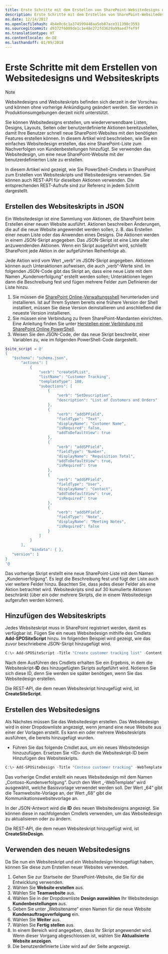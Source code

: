 ```yaml
---
title: Erste Schritte mit dem Erstellen von SharePoint-Websitedesigns und -Websiteskripts
description: Erste Schritte mit dem Erstellen von SharePoint-Websitedesigns und -Websiteskripts, aus denen Benutzer ihre eigenen Websites erstellen.
ms.date: 12/14/2017
ms.openlocfilehash: 4b4e0c6c1a374599448aa5eb87ace311398c3593
ms.sourcegitcommit: d9372f6009de1c1e48e272fd3629a99aed7fef9f
ms.translationtype: HT
ms.contentlocale: de-DE
ms.lasthandoff: 01/09/2018
---
```

# <a name="get-started-creating-site-designs-and-site-scripts"></a>Erste Schritte mit dem Erstellen von Websitedesigns und Websiteskripts

> [!NOTE]
> Websitedesigns und Websiteskripts befinden sich derzeit in der Vorschau und können ohne vorherige Ankündigung geändert werden. Sie werden in Produktionsumgebungen derzeit nicht unterstützt.

Sie können Websitedesigns erstellen, um wiederverwendbare Listen, Designs, Layouts, Seiten oder benutzerdefinierte Aktionen bereitzustellen, damit Ihre Benutzer schnell neue SharePoint-Websites mit den benötigten Features erstellen können. In diesem Artikel wird beschrieben, wie Sie ein einfaches Websitedesign erstellen, das eine SharePoint-Liste zum Nachverfolgen von Kundenbestellungen hinzufügt. Sie verwenden das Websitedesign, um eine neue SharePoint-Website mit der benutzerdefinierten Liste zu erstellen.

In diesem Artikel wird gezeigt, wie Sie PowerShell-Cmdlets in SharePoint zum Erstellen von Websiteskripts und Websitedesigns verwenden. Sie können auch REST-API für dieselben Aktionen verwenden. Die entsprechenden REST-Aufrufe sind zur Referenz in jedem Schritt dargestellt.

## <a name="create-the-site-script-in-json"></a>Erstellen des Websiteskripts in JSON

Ein Websitedesign ist eine Sammlung von Aktionen, die SharePoint beim Erstellen einer neuen Website ausführt. Aktionen beschreiben Änderungen, die auf die neue Website angewendet werden sollen, z. B. das Erstellen einer neuen Liste oder das Anwenden eines Designs. Die Aktionen werden in einem JSON-Skript angegeben. Das JSON-Skript ist eine Liste aller anzuwendenden Aktionen. Wenn ein Skript ausgeführt wird, schließt SharePoint jede Aktion in der aufgeführten Reihenfolge ab.

Jede Aktion wird vom Wert „verb“ im JSON-Skript angegeben. Aktionen können auch Unteraktionen aufweisen, die auch „verb“-Werte sind. Im folgenden JSON-Code gibt das Skript an, dass eine neue Liste mit dem Namen „Kundenverfolgung“ erstellt werden sollen; Unteraktionen legen dann die Beschreibung fest und fügen mehrere Felder zum Definieren der Liste hinzu.

1. Sie müssen die [SharePoint Online-Verwaltungsshell](https://www.microsoft.com/en-us/download/details.aspx?id=35588) herunterladen und installieren. Ist auf Ihrem System bereits eine frühere Version der Shell installiert, müssen Sie diese Version deinstallieren und anschließend die neueste Version installieren.
1. Sie müssen eine Verbindung zu Ihrem SharePoint-Mandanten einrichten. Eine Anleitung finden Sie unter [Herstellen einer Verbindung mit SharePoint Online PowerShell](https://technet.microsoft.com/de-DE/library/fp161372.aspx).
1. Weisen Sie den JSON-Code, der das neue Skript beschreibt, einer Variablen zu, wie im folgenden PowerShell-Code dargestellt.

 ```powershell
$site_script = @'
{
    "$schema": "schema.json",
        "actions": [
            {
                "verb": "createSPList",
                "listName": "Customer Tracking",
                "templateType": 100,
                "subactions": [
                    {
                        "verb": "SetDescription",
                        "description": "List of Customers and Orders"
                    },
                    {
                        "verb": "addSPField",
                        "fieldType": "Text",
                        "displayName": "Customer Name",
                        "isRequired": false,
                        "addToDefaultView": true
                    },
                    {
                        "verb": "addSPField",
                        "fieldType": "Number",
                        "displayName": "Requisition Total",
                        "addToDefaultView": true,
                        "isRequired": true
                    },
                    {
                        "verb": "addSPField",
                        "fieldType": "User",
                        "displayName": "Contact",
                        "addToDefaultView": true,
                        "isRequired": true
                    },
                    {
                        "verb": "addSPField",
                        "fieldType": "Note",
                        "displayName": "Meeting Notes",
                        "isRequired": false
                    }
                ]
            }
        ],
            "bindata": { },
    "version": 1
}
'@
```

Das vorherige Skript erstellt eine neue SharePoint-Liste mit dem Namen „Kundenverfolgung“. Es legt die Beschreibung fest und fügt der Liste auch vier weitere Felder hinzu. Beachten Sie, dass jedes dieser Felder als eine Aktion betrachtet wird. Websiteskripts sind auf 30 kumulierte Aktionen beschränkt (über ein oder mehrere Skripts, die in einem Websitedesign aufgerufen werden können).

## <a name="add-the-site-script"></a>Hinzufügen des Websiteskripts

Jedes Websiteskript muss in SharePoint registriert werden, damit es verfügbar ist. Fügen Sie ein neues Websitedesign mithilfe des Cmdlets **Add-SPOSiteScript** hinzu. Im folgenden Beispiel wird gezeigt, wie das zuvor beschriebene JSON-Skript hinzugefügt wird. 

```powershell
C:\> Add-SPOSiteScript -Title "Create customer tracking list" -Content $site_script -Description "Creates list for tracking customer contact information"
```

Nach dem Ausführen des Cmdlets erhalten Sie ein Ergebnis, in dem die Websiteskript-**ID** des hinzugefügten Skripts aufgeführt wird. Notieren Sie sich diese ID, denn Sie werden sie später benötigen, wenn Sie das Websitedesign erstellen.

Die REST-API, die dem neuen Websiteskript hinzugefügt wird, ist **CreateSiteScript**.

## <a name="create-the-site-design"></a>Erstellen des Websitedesigns

Als Nächstes müssen Sie das Websitedesign erstellen. Das Websitedesign wird in einer Dropdownliste angezeigt, wenn jemand eine neue Website aus einer der Vorlagen erstellt. Es kann ein oder mehrere Websiteskripts ausführen, die bereits hinzugefügt wurden.

- Führen Sie das folgende Cmdlet aus, um ein neues Websitedesign hinzuzufügen. Ersetzen Sie \<ID\> durch die Websiteskript-ID beim Hinzufügen des Websiteskripts.

```powershell
C:\> Add-SPOSiteDesign -Title "Contoso customer tracking" -WebTemplate "64" -SiteScripts "<ID>" -Description "Tracks key customer data in a list"
```

Das vorherige Cmdlet erstellt ein neues Websitedesign mit dem Namen „Contoso-Kundenverfolgung“. Durch den Wert „-WebTemplate“ wird ausgewählt, welche Basisvorlage verwendet werden soll. Der Wert „64“ gibt die Teamwebsite-Vorlage an, der Wert „68“ gibt die Kommunikationswebsitevorlage an.

In der JSON-Antwort wird die **ID** des neuen Websitedesigns angezeigt. Sie können diese in nachfolgenden Cmdlets verwenden, um das Websitedesign zu aktualisieren oder zu ändern.

Die REST-API, die dem neuen Websiteskript hinzugefügt wird, ist **CreateSiteDesign**.

## <a name="use-the-new-site-design"></a>Verwenden des neuen Websitedesigns

Da Sie nun ein Websiteskript und ein Websitedesign hinzugefügt haben, können Sie diese zum Erstellen neuer Websites verwenden.

1. Gehen Sie zur Startseite der SharePoint-Website, die Sie für die Entwicklung verwenden.
1. Wählen Sie **Website erstellen** aus.
1. Wählen Sie **Teamwebsite** aus.
1. Wählen Sie in der Dropdownliste **Design auswählen** Ihr Websitedesign **Kundenbestellungen** aus.
1. Geben Sie unter „Websitename“ einen Namen für die neue Website **Kundenauftragsverfolgung** ein.
1. Wählen Sie **Weiter** aus.
1. Wählen Sie **Fertig stellen** aus.
1. In einem Bereich wird angegeben, dass Ihr Skript angewendet wird. Wenn dieser Vorgang abgeschlossen ist, wählen Sie **Aktualisierte Website anzeigen**.
1. Die benutzerdefinierte Liste wird auf der Seite angezeigt.
